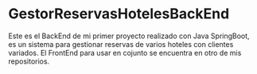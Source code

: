 # GestorReservasHotelesBackEnd


Este es el BackEnd de mi primer proyecto realizado con Java SpringBoot, es un sistema para gestionar reservas de varios hoteles con clientes variados.
El FrontEnd para usar en cojunto se encuentra en otro de mis repositorios.
